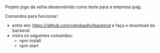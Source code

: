 Projeto jogo da velha desenvolvido como teste para a empresa ipag.

Comandos para funcionar:
  - entre em: https://github.com/yshybashy/backend e faça o download do backend
  - insira os seguintes comandos:
      - npm install
      - npm start